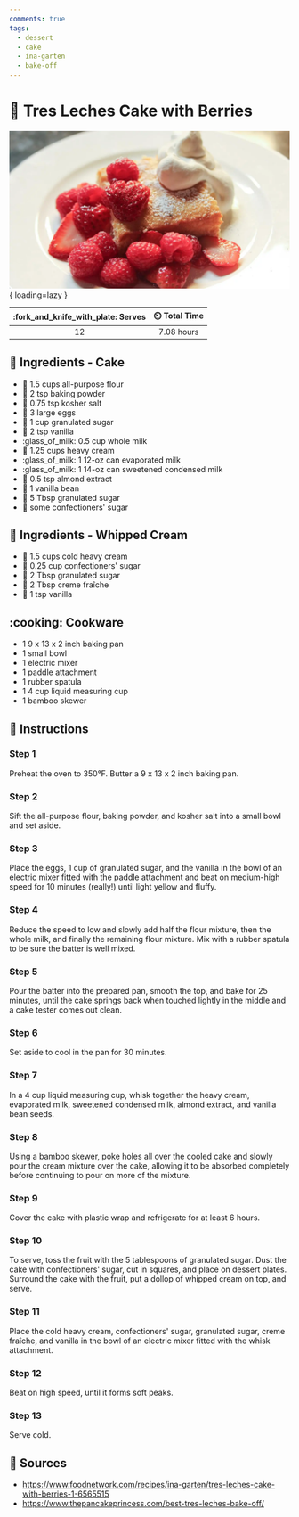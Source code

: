 ```yaml
---
comments: true
tags:
  - dessert
  - cake
  - ina-garten
  - bake-off
---
```

# :cake: Tres Leches Cake with Berries

![Tres Leches Cake with Berries][1]{ loading=lazy }

| :fork_and_knife_with_plate: Serves | :timer_clock: Total Time |
|:----------------------------------:|:-----------------------: |
| 12 | 7.08 hours |

## :salt: Ingredients - Cake

- :ear_of_rice: 1.5 cups all-purpose flour
- :dash: 2 tsp baking powder
- :salt: 0.75 tsp kosher salt
- :egg: 3 large eggs
- :candy: 1 cup granulated sugar
- :icecream: 2 tsp vanilla
- :glass_of_milk: 0.5 cup whole milk
- :icecream: 1.25 cups heavy cream
- :glass_of_milk: 1 12-oz can evaporated milk
- :glass_of_milk: 1 14-oz can sweetened condensed milk
- :chestnut: 0.5 tsp almond extract
- :icecream: 1 vanilla bean
- :candy: 5 Tbsp granulated sugar
- :candy: some confectioners' sugar

## :salt: Ingredients - Whipped Cream

- :icecream: 1.5 cups cold heavy cream
- :candy: 0.25 cup confectioners' sugar
- :candy: 2 Tbsp granulated sugar
- :rice: 2 Tbsp creme fraîche
- :icecream: 1 tsp vanilla

## :cooking: Cookware

- 1 9 x 13 x 2 inch baking pan
- 1 small bowl
- 1 electric mixer
- 1 paddle attachment
- 1 rubber spatula
- 1 4 cup liquid measuring cup
- 1 bamboo skewer

## :pencil: Instructions

### Step 1

Preheat the oven to 350°F. Butter a 9 x 13 x 2 inch baking pan.

### Step 2

Sift the all-purpose flour, baking powder, and kosher salt into a small bowl and set aside.

### Step 3

Place the eggs, 1 cup of granulated sugar, and the vanilla in the bowl of an electric mixer fitted with the paddle
attachment and beat on medium-high speed for 10 minutes (really!) until light yellow and fluffy.

### Step 4

Reduce the speed to low and slowly add half the flour mixture, then the whole milk, and finally the remaining flour
mixture. Mix with a rubber spatula to be sure the batter is well mixed.

### Step 5

Pour the batter into the prepared pan, smooth the top, and bake for 25 minutes, until the cake springs back when touched
lightly in the middle and a cake tester comes out clean.

### Step 6

Set aside to cool in the pan for 30 minutes.

### Step 7

In a 4 cup liquid measuring cup, whisk together the heavy cream, evaporated milk, sweetened condensed milk, almond
extract, and vanilla bean seeds.

### Step 8

Using a bamboo skewer, poke holes all over the cooled cake and slowly pour the cream mixture over the cake, allowing it
to be absorbed completely before continuing to pour on more of the mixture.

### Step 9

Cover the cake with plastic wrap and refrigerate for at least 6 hours.

### Step 10

To serve, toss the fruit with the 5 tablespoons of granulated sugar. Dust the cake with confectioners' sugar, cut in
squares, and place on dessert plates. Surround the cake with the fruit, put a dollop of whipped cream on top, and serve.

### Step 11

Place the cold heavy cream, confectioners' sugar, granulated sugar, creme fraîche, and vanilla in the bowl of an
electric mixer fitted with the whisk attachment.

### Step 12

Beat on high speed, until it forms soft peaks.

### Step 13

Serve cold.

## :link: Sources

- <https://www.foodnetwork.com/recipes/ina-garten/tres-leches-cake-with-berries-1-6565515>
- <https://www.thepancakeprincess.com/best-tres-leches-bake-off/>

[1]: <../../assets/images/tres-leches-cake-with-berries.png>
